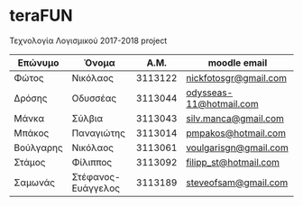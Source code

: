 # teraFUN
Τεχνολογία Λογισμικού 2017-2018 project 

| Επώνυμο | Όνομα | Α.Μ. | moodle email |
|---------|-------|------|--------------|
|Φώτος|Νικόλαος|3113122|nickfotosgr@gmail.com|
|Δρόσης|Οδυσσέας|3113044|odysseas-11@hotmail.com|
|Μάνκα|Σύλβια|3113043|silv.manca@gmail.com|
|Μπάκος|Παναγιώτης|3113014|pmpakos@hotmail.com|
|Βούλγαρης|Νικόλαος|3113061|voulgarisgn@gmail.com|
|Στάμος|Φίλιππος|3113092|filipp_st@hotmail.com |
|Σαμωνάς|Στέφανος-Ευάγγελος|3113189|steveofsam@gmail.com|
